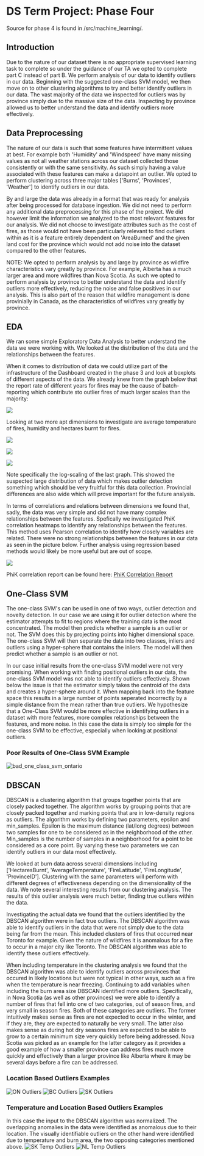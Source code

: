 

# DS Term Project: Phase Four
Source for phase 4 is found in /src/machine_learning/.

## Introduction
Due to the nature of our dataset there is no appropriate supervised learning task to complete so under the guidance of our TA we opted to complete part C instead of part B. We perform analysis of our data to identify outliers in our data. Beginning with the suggested one-class SVM model, we then move on to other clustering algorithms to try and better identify outliers in our data. The vast majority of the data we inspected for outliers was by province simply due to the massive size of the data. Inspecting by province allowed us to better understand the data and identify outliers more effectively.

## Data Preprocessing
The nature of our data is such that some features have intermittent values at best. For example both 'Humidity' and 'Windspeed' have many missing values as not all weather stations across our dataset collected those consistently or with the same sensitivity. As such simply having a value associated with these features can make a datapoint an outlier. We opted to perform clustering across three major tables ['Burns', 'Provinces', 'Weather'] to identify outliers in our data. 

By and large the data was already in a format that was ready for analysis after being processed for database ingestion. We did not need to perform any additional data preprocessing for this phase of the project. We did however limit the information we analyzed to the most relevant features for our analysis. We did not choose to investigate attributes such as the cost of fires, as those would not have been particularly relevant to find outliers within as it is a feature entirely dependent on 'AreaBurned' and the given land cost for the province which would not add noise into the dataset compared to the other features.

NOTE: We opted to perform analysis by and large by province as wildfire characteristics vary greatly by province. For example, Alberta has a much larger area and more wildfires than Nova Scotia. As such we opted to perform analysis by province to better understand the data and identify outliers more effectively, reducing the noise and false positives in our analysis. This is also part of the reason that wildfire management is done provinially in Canada, as the characteristics of wildfires vary greatly by province.

## EDA
We ran some simple Exploratory Data Analysis to better understand the data we were working with. We looked at the distribution of the data and the relationships between the features. 

When it comes to distribution of data we could utilize part of the infrastructure 
of the Dashboard created in the phase 3 and look at boxplots of different aspects of the data. We already knew from the graph below that the report rate of different years for fires may be the cause of batch-reporting which contribute sto outlier fires of much larger scales than the majority:

![](./images/EDA/graph_fires.png)

Looking at two more apt dimensions to investigate are average temperature of fires, humidity and hectares burnt for fires.

![](./images/EDA/box_avgtemp.png)

![](./images/EDA/box_humid.png)

![](./images/EDA/hist_hect.png)

Note specifically the log-scaling of the last graph. This showed the suspected large distribution of data which makes outlier detection something which should be very fruitful for this data collection. Provincial differences are also wide which will prove important for the future analysis.

In terms of correlations and relations between dimensions we found that, sadly, the data was very simple and did not have many complex relationships between the features. Spefically we investigated PhiK correlation heatmaps to identify any relationships between the features. This method uses Pearson correlation to identify how closely variables are related. There were no strong relationships between the features in our data as seen in the picture below. Further analysis using regression based methods would likely be more useful but are out of scope.

![](./images/phik/ON_corr.png)

PhiK correlation report can be found here: [PhiK Correlation Report](./images/phik/)

## One-Class SVM
The one-class SVM's can be used in one of two ways, outlier detection and novelty detection. In our case we are using it for outlier detection where the estimator attempts to fit to regions where the training data is the most concentrated. The model then predicts whether a sample is an outlier or not. The SVM does this by projecting points into higher dimensional space. The one-class SVM will then separate the data into two classes, inliers and outliers using a hyper-sphere that contains the inliers. The model will then predict whether a sample is an outlier or not. 

In our case initial results from the one-class SVM model were not very promising. When working with finding positional outliers in our data, the one-class SVM model was not able to identify outliers effectively. Shown below the issue is that the estimator simply takes the centroid of the data and creates a hyper-sphere around it. When mapping back into the feature space this results in a large number of points seperated incorrectly by a simple distance from the mean rather than true outliers. We hypothesize that a One-Class SVM would be more effective in identifying outliers in a dataset with more features, more complex relationships between the features, and more noise. In this case the data is simply too simple for the one-class SVM to be effective, especially when looking at positional outliers.

### Poor Results of One-Class SVM Example
![bad_one_class_svm_ontario](./images/oneclass_svm/0.3/ON.png)


## DBSCAN
DBSCAN is a clustering algorithm that groups together points that are closely packed together. The algorithm works by grouping points that are closely packed together and marking points that are in low-density regions as outliers. The algorithm works by defining two parameters, epsilon and min_samples. Epsilon is the maximum distance (lat/long degrees) between two samples for one to be considered as in the neighborhood of the other. Min_samples is the number of samples in a neighborhood for a point to be considered as a core point. By varying these two parameters we can identify outliers in our data most effectively.

We looked at burn data across several dimensions including ['HectaresBurnt', 'AverageTemperature', 'FireLatitude', 'FireLongitude', 'ProvinceID']. Clustering with the same parameters will perform with different degrees of effectiveness depending on the dimensionality of the data. We note several interesting results from our clustering analysis. The results of this outlier analysis were much better, finding true outliers within the data. 

Investigating the actual data we found that the outliers identified by the DBSCAN algorithm were in fact true outliers. The DBSCAN algorithm was able to identify outliers in the data that were not simply due to the data being far from the mean. This included clusters of fires that occurred near Toronto for example. Given the nature of wildfires it is anomalous for a fire to occur in a major city like Toronto. The DBSCAN algorithm was able to identify these outliers effectively.

When including temperature in the clustering analysis we found that the DBSCAN algorithm was able to identify outliers across provinces that occured in likely locations but were not typical in other ways, such as a fire when the temperature is near freezing. Continuing to add variables when including the burn area size DBSCAN identified more outliers. Specifically, in Nova Scotia (as well as other provinces) we were able to identify a number of fires that fell into one of two categories, out of season fires, and very small in season fires. Both of these categories are outliers. The former intuitively makes sense as fires are not expected to occur in the winter, and if they are, they are expected to naturally be very small. The latter also makes sense as during hot dry seasons fires are expected to be able to grow to a certain minimum size very quickly before being addressed. Nova Scotia was picked as an example for the latter category as it provides a good example of how a smaller province can address fires much more quickly and effectively than a larger province like Alberta where it may be several days before a fire can be addressed.

### Location Based Outliers Examples
![ON Outliers](./images/dbscan/location/eps0.5/min20/ON.png)
![BC Outliers](./images/dbscan/location/eps0.5/min20/BC.png)
![SK Outliers](./images/dbscan/location/eps1/min200/SK.png)

### Temperature and Location Based Outliers Examples
In this case the input to the DBSCAN algorithm was normalized. The overlapping anomalies in the data were identified as anomalous due to their location. The visually identifiable outliers on the other hand were identified due to temperature and burn area, the two opposing categories mentioned above.
![SK Temp Outliers](./images/dbscan_normalized/overall/eps1/min20/SK.png)
![NL Temp Outliers](./images/dbscan_normalized/overall/eps1/min15/NL.png)
